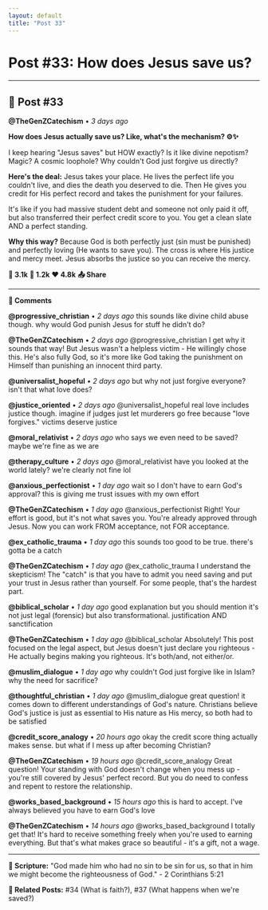 ```yaml
---
layout: default
title: "Post 33"
---
```

# Post #33: How does Jesus save us?

---

## 📱 Post #33

**@TheGenZCatechism** • *3 days ago*

**How does Jesus actually save us? Like, what's the mechanism? ⚙️✨**

I keep hearing "Jesus saves" but HOW exactly? Is it like divine nepotism? Magic? A cosmic loophole? Why couldn't God just forgive us directly?

**Here's the deal:** Jesus takes your place. He lives the perfect life you couldn't live, and dies the death you deserved to die. Then He gives you credit for His perfect record and takes the punishment for your failures.

It's like if you had massive student debt and someone not only paid it off, but also transferred their perfect credit score to you. You get a clean slate AND a perfect standing.

**Why this way?** Because God is both perfectly just (sin must be punished) and perfectly loving (He wants to save you). The cross is where His justice and mercy meet. Jesus absorbs the justice so you can receive the mercy.

**💭 3.1k** **🔄 1.2k** **❤️ 4.8k** **📤 Share**

---

**💬 Comments**

**@progressive_christian** • *2 days ago*
this sounds like divine child abuse though. why would God punish Jesus for stuff he didn't do?

**@TheGenZCatechism** • *2 days ago*
@progressive_christian I get why it sounds that way! But Jesus wasn't a helpless victim - He willingly chose this. He's also fully God, so it's more like God taking the punishment on Himself than punishing an innocent third party.

**@universalist_hopeful** • *2 days ago*
but why not just forgive everyone? isn't that what love does?

**@justice_oriented** • *2 days ago*
@universalist_hopeful real love includes justice though. imagine if judges just let murderers go free because "love forgives." victims deserve justice

**@moral_relativist** • *2 days ago*
who says we even need to be saved? maybe we're fine as we are

**@therapy_culture** • *2 days ago*
@moral_relativist have you looked at the world lately? we're clearly not fine lol

**@anxious_perfectionist** • *1 day ago*
wait so I don't have to earn God's approval? this is giving me trust issues with my own effort

**@TheGenZCatechism** • *1 day ago*
@anxious_perfectionist Right! Your effort is good, but it's not what saves you. You're already approved through Jesus. Now you can work FROM acceptance, not FOR acceptance.

**@ex_catholic_trauma** • *1 day ago*
this sounds too good to be true. there's gotta be a catch

**@TheGenZCatechism** • *1 day ago*
@ex_catholic_trauma I understand the skepticism! The "catch" is that you have to admit you need saving and put your trust in Jesus rather than yourself. For some people, that's the hardest part.

**@biblical_scholar** • *1 day ago*
good explanation but you should mention it's not just legal (forensic) but also transformational. justification AND sanctification

**@TheGenZCatechism** • *1 day ago*
@biblical_scholar Absolutely! This post focused on the legal aspect, but Jesus doesn't just declare you righteous - He actually begins making you righteous. It's both/and, not either/or.

**@muslim_dialogue** • *1 day ago*
why couldn't God just forgive like in Islam? why the need for sacrifice?

**@thoughtful_christian** • *1 day ago*
@muslim_dialogue great question! it comes down to different understandings of God's nature. Christians believe God's justice is just as essential to His nature as His mercy, so both had to be satisfied

**@credit_score_analogy** • *20 hours ago*
okay the credit score thing actually makes sense. but what if I mess up after becoming Christian?

**@TheGenZCatechism** • *19 hours ago*
@credit_score_analogy Great question! Your standing with God doesn't change when you mess up - you're still covered by Jesus' perfect record. But you do need to confess and repent to restore the relationship.

**@works_based_background** • *15 hours ago*
this is hard to accept. I've always believed you have to earn God's love

**@TheGenZCatechism** • *14 hours ago*
@works_based_background I totally get that! It's hard to receive something freely when you're used to earning everything. But that's what makes grace so beautiful - it's a gift, not a wage.

---

**📖 Scripture:** "God made him who had no sin to be sin for us, so that in him we might become the righteousness of God." - 2 Corinthians 5:21

**🔗 Related Posts:** #34 (What is faith?), #37 (What happens when we're saved?) 
